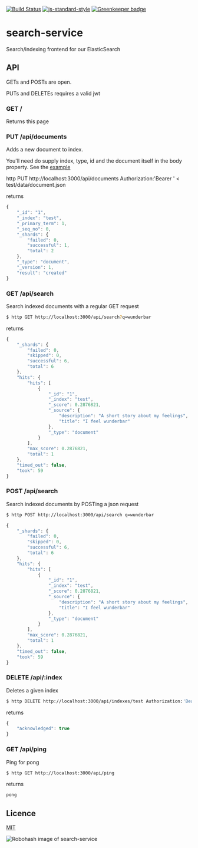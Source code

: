 [![Build Status](https://travis-ci.org/telemark/search-service.svg?branch=master)](https://travis-ci.org/telemark/search-service)
[![js-standard-style](https://img.shields.io/badge/code%20style-standard-brightgreen.svg?style=flat)](https://github.com/feross/standard)
[![Greenkeeper badge](https://badges.greenkeeper.io/telemark/micro-logs-main.svg)](https://greenkeeper.io/)

# search-service

Search/indexing frontend for our ElasticSearch

## API

GETs and POSTs are open.

PUTs and DELETEs requires a valid jwt

### GET /

Returns this page

### PUT /api/documents

Adds a new document to index.

You'll need do supply index, type, id and the document itself in the body property. See the [example](test/data/document.json)

http PUT http://localhost:3000/api/documents Authorization:'Bearer <jwt-token>' < test/data/document.json

returns

```JavaScript
{
    "_id": "1",
    "_index": "test",
    "_primary_term": 1,
    "_seq_no": 0,
    "_shards": {
        "failed": 0,
        "successful": 1,
        "total": 2
    },
    "_type": "document",
    "_version": 1,
    "result": "created"
}
```

### GET /api/search

Search indexed documents with a regular GET request

```sh
$ http GET http://localhost:3000/api/search?q=wunderbar
```

returns

```JavaScript
{
    "_shards": {
        "failed": 0,
        "skipped": 0,
        "successful": 6,
        "total": 6
    },
    "hits": {
        "hits": [
            {
                "_id": "1",
                "_index": "test",
                "_score": 0.2876821,
                "_source": {
                    "description": "A short story about my feelings",
                    "title": "I feel wunderbar"
                },
                "_type": "document"
            }
        ],
        "max_score": 0.2876821,
        "total": 1
    },
    "timed_out": false,
    "took": 59
}
```

### POST /api/search

Search indexed documents by POSTing a json request

```sh
$ http POST http://localhost:3000/api/search q=wunderbar
```

```JavaScript
{
    "_shards": {
        "failed": 0,
        "skipped": 0,
        "successful": 6,
        "total": 6
    },
    "hits": {
        "hits": [
            {
                "_id": "1",
                "_index": "test",
                "_score": 0.2876821,
                "_source": {
                    "description": "A short story about my feelings",
                    "title": "I feel wunderbar"
                },
                "_type": "document"
            }
        ],
        "max_score": 0.2876821,
        "total": 1
    },
    "timed_out": false,
    "took": 59
}
```

### DELETE /api/:index

Deletes a given index

```sh
$ http DELETE http://localhost:3000/api/indexes/test Authorization:'Bearer <jwt-token>'
```

returns

```JavaScript
{
    "acknowledged": true
}
```

### GET /api/ping

Ping for pong

```sh
$ http GET http://localhost:3000/api/ping
```

returns

```sh
pong
```

## Licence

[MIT](LICENSE)

![Robohash image of search-service](https://robots.kebabstudios.party/search-service.png "Robohash image of search-service")